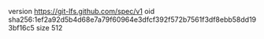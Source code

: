 version https://git-lfs.github.com/spec/v1
oid sha256:1ef2a92d5b4d68e7a79f60964e3dfcf392f572b7561f3df8ebb58dd193bf16c5
size 512

